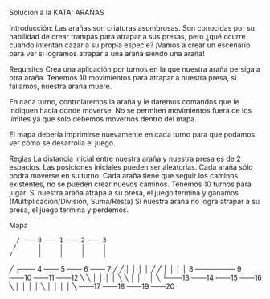 ﻿Solucion a la KATA: ARAÑAS

Introducción:
Las arañas son criaturas asombrosas. Son conocidas por su habilidad de crear trampas para atrapar a sus presas, pero ¿qué ocurre cuando intentan cazar a su propia especie? ¡Vamos a crear un escenario para ver si logramos atrapar a una araña siendo una araña!

Requisitos
Crea una aplicación por turnos en la que nuestra araña persiga a otra araña. Tenemos 10 movimientos para atrapar a nuestra presa, si fallamos, nuestra araña muere.

En cada turno, controlaremos la araña y le daremos comandos que le indiquen hacia donde moverse. No se permiten movimientos fuera de los límites ya que solo debemos movernos dentro del mapa.

El mapa debería imprimirse nuevamente en cada turno para que podamos ver cómo se desarrolla el juego.

Reglas
La distancia inicial entre nuestra araña y nuestra presa es de 2 espacios.
Las posiciones iniciales pueden ser aleatorias.
Cada araña sólo podrá moverse en su turno.
Cada araña tiene que seguir los caminos existentes, no se pueden crear nuevos caminos.
Tenemos 10 turnos para jugar.
Si nuestra araña atrapa a su presa, el juego termina y ganamos (Multiplicación/División, Suma/Resta)
Si nuestra araña no logra atrapar a su presa, el juego termina y perdemos.

Mapa

      / ─── 0 ─── 1 ─── 2 ─── 3
     /      │     │     │     │
    /       │     │     │     │
   ╱   ┌─── 4 ─── 5 ─── 6 ─── 7
  ╱   ╱     │     │     │     │
 ╱   ╱      │     │     │     │
8 ──────── 9 ───10 ───11 ───12
 ╲   ╲      │     │     │     │
  ╲   ╲     │     │     │     │
   ╲   └───13 ───14 ───15 ───16
    ╲       │     │     │     │
     ╲      │     │     │     │
      ╲ ───17 ───18 ───19 ───20